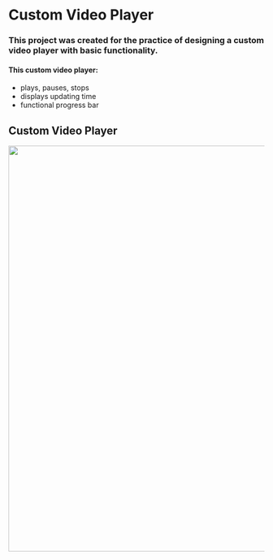 # Custom Video Player

### This project was created for the practice of designing a custom video player with basic functionality.

#### This custom video player:

- plays, pauses, stops
- displays updating time
- functional progress bar

## Custom Video Player

<img src="https://imgur.com/jPwrRGF.png" width="800">
